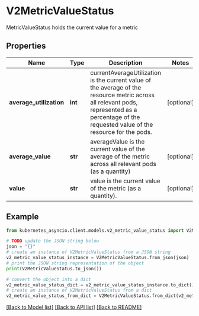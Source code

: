 # V2MetricValueStatus

MetricValueStatus holds the current value for a metric

## Properties

Name | Type | Description | Notes
------------ | ------------- | ------------- | -------------
**average_utilization** | **int** | currentAverageUtilization is the current value of the average of the resource metric across all relevant pods, represented as a percentage of the requested value of the resource for the pods. | [optional] 
**average_value** | **str** | averageValue is the current value of the average of the metric across all relevant pods (as a quantity) | [optional] 
**value** | **str** | value is the current value of the metric (as a quantity). | [optional] 

## Example

```python
from kubernetes_asyncio.client.models.v2_metric_value_status import V2MetricValueStatus

# TODO update the JSON string below
json = "{}"
# create an instance of V2MetricValueStatus from a JSON string
v2_metric_value_status_instance = V2MetricValueStatus.from_json(json)
# print the JSON string representation of the object
print(V2MetricValueStatus.to_json())

# convert the object into a dict
v2_metric_value_status_dict = v2_metric_value_status_instance.to_dict()
# create an instance of V2MetricValueStatus from a dict
v2_metric_value_status_from_dict = V2MetricValueStatus.from_dict(v2_metric_value_status_dict)
```
[[Back to Model list]](../README.md#documentation-for-models) [[Back to API list]](../README.md#documentation-for-api-endpoints) [[Back to README]](../README.md)


